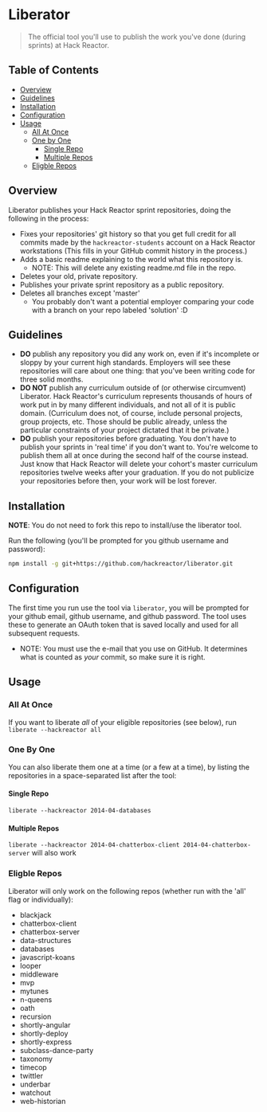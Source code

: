 # Liberator

> The official tool you'll use to publish the work you've done (during sprints) at Hack Reactor.

## Table of Contents

- [Overview](#overview)
- [Guidelines](#guidelines)
- [Installation](#installation)
- [Configuration](#configuration)
- [Usage](#usage)
  - [All At Once](#all-at-once)
  - [One by One](#one-by-one)
    - [Single Repo](#single-repo)
    - [Multiple Repos](#multiple-repos)
  - [Eligble Repos](#eligble-repos)

## Overview

Liberator publishes your Hack Reactor sprint repositories, doing the following in the process:
- Fixes your repositories' git history so that you get full credit for all commits made by the `hackreactor-students` account on a Hack Reactor workstations (This fills in your GitHub commit history in the process.)
- Adds a basic readme explaining to the world what this repository is.
  - NOTE: This will delete any existing readme.md file in the repo.
- Deletes your old, private repository.
- Publishes your private sprint repository as a public repository.
- Deletes all branches except 'master' 
  - You probably don't want a potential employer comparing your code with a branch on your repo labeled 'solution' :D

## Guidelines

- **DO** publish any repository you did any work on, even if it's incomplete or
  sloppy by your current high standards. Employers will see these repositories
  will care about one thing: that you've been writing code for three solid
  months.
- **DO NOT** publish any curriculum outside of (or otherwise circumvent)
  Liberator. Hack Reactor's curriculum represents thousands of hours of work put in by many different individuals, and not all of it is public domain.
  (Curriculum does not, of course, include personal projects, group projects,
  etc. Those should be public already, unless the particular constraints of your project dictated that it be private.)
- **DO** publish your repositories before graduating. You don't have to publish your sprints in 'real time' if you don't want to. You're welcome to publish them all at once during the second half of the course instead. Just know that Hack Reactor will delete your cohort's
  master curriculum repositories twelve weeks after your graduation. If you do
  not publicize your repositories before then, your work will be lost forever.

## Installation

__NOTE__: You do not need to fork this repo to install/use the liberator tool.

Run the following (you'll be prompted for you github username and password):

  ```sh
  npm install -g git+https://github.com/hackreactor/liberator.git
  ```

## Configuration

The first time you run use the tool via `liberator`, you will be prompted for your github email, github username, and github password. The tool uses these to generate an OAuth token that is saved locally and used for all subsequent requests.
  - NOTE: You must use the e-mail that you use on GitHub. It determines what is counted as _your_ commit, so make sure it is right.

## Usage

### All At Once

If you want to liberate _all_ of your eligible repositories (see below), run `liberate --hackreactor all`

### One By One

You can also liberate them one at a time (or a few at a time), by listing the repositories in a space-separated list after the tool:

#### Single Repo

`liberate --hackreactor 2014-04-databases`

#### Multiple Repos

`liberate --hackreactor 2014-04-chatterbox-client 2014-04-chatterbox-server` will also work

### Eligble Repos

Liberator will only work on the following repos (whether run with the 'all' flag or individually):
- blackjack
- chatterbox-client
- chatterbox-server
- data-structures
- databases
- javascript-koans
- looper
- middleware
- mvp
- mytunes
- n-queens
- oath
- recursion
- shortly-angular
- shortly-deploy
- shortly-express
- subclass-dance-party
- taxonomy
- timecop
- twittler
- underbar
- watchout
- web-historian
